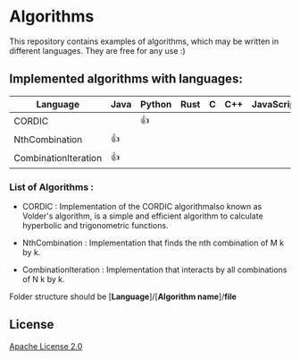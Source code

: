 # Algorithms

This repository contains examples of algorithms, which may be written in different languages.
They are free for any use :)

## Implemented algorithms with languages:


Language| Java | Python | Rust | C | C++ | JavaScript  | Go | C# | Ruby | Swift
--- | --- | --- | --- |--- |--- |--- |--- |--- |--- |--- | 
CORDIC |  | :+1: |  |  |  |  |  |  |
NthCombination | :+1: |  |  |  |   |  |  |  |
CombinationIteration | :+1: |  |  |  |  |  |  |  |


### List of Algorithms :

* CORDIC    :    Implementation of the CORDIC algorithmalso known as Volder's algorithm, is a simple and efficient algorithm to calculate hyperbolic and trigonometric functions.

* NthCombination    :    Implementation that finds the nth combination of M k by k.

* CombinationIteration    :    Implementation that interacts by all combinations of N k by k.

Folder structure should be
[**Language**]/[**Algorithm name**]/**file**  


## License

[Apache License 2.0](LICENSE)
